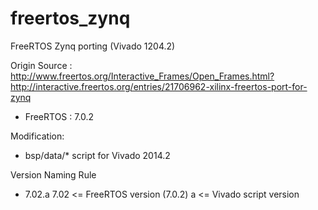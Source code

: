 freertos_zynq
=============

FreeRTOS Zynq porting (Vivado 1204.2)

Origin Source : http://www.freertos.org/Interactive_Frames/Open_Frames.html?http://interactive.freertos.org/entries/21706962-xilinx-freertos-port-for-zynq
* FreeRTOS : 7.0.2

Modification:
- bsp/data/* script for Vivado 2014.2

Version Naming Rule
* 7.02.a
	7.02 <= FreeRTOS version (7.0.2)
	a    <= Vivado script version

